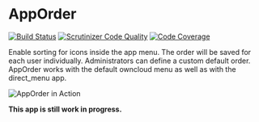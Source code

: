 # AppOrder

[![Build Status](https://travis-ci.org/juliushaertl/apporder.svg?branch=master)](https://travis-ci.org/juliushaertl/apporder) 
[![Scrutinizer Code Quality](https://scrutinizer-ci.com/g/juliushaertl/apporder/badges/quality-score.png?b=master)](https://scrutinizer-ci.com/g/juliushaertl/apporder/?branch=master)
[![Code Coverage](https://scrutinizer-ci.com/g/juliushaertl/apporder/badges/coverage.png?b=master)](https://scrutinizer-ci.com/g/juliushaertl/apporder/?branch=master)


Enable sorting for icons inside the app menu. The order will be saved for each
user individually. Administrators can define a custom default order.
AppOrder works with the default owncloud menu as well as with the direct_menu
app.

![AppOrder in Action](https://bitgrid.net/~jus/apporder.gif)

**This app is still work in progress.**

